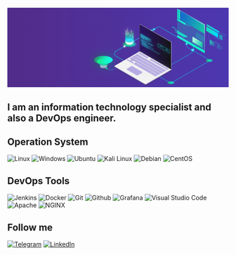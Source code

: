 ![Header](https://github.com/ATwoit/ATwoit/blob/main/assets/header_gif.gif)


## I am an information technology specialist and also a DevOps engineer.


## Operation System
![Linux](https://img.shields.io/badge/-Linux-FCC624?style=for-the-badge&logo=Linux&logoColor=333333)
![Windows](https://img.shields.io/badge/-Windows-0078D6?style=for-the-badge&logo=Windows&logoColor=FEFEFE)
![Ubuntu](https://img.shields.io/badge/-Ubuntu-E95420?style=for-the-badge&logo=Ubuntu&logoColor=FEFEFE)
![Kali Linux](https://img.shields.io/badge/-Kali_Linux-557C94?style=for-the-badge&logo=Kali-Linux&logoColor=white)
![Debian](https://img.shields.io/badge/-Debian-A81D33?style=for-the-badge&logo=Debian&logoColor=white)
![CentOS](https://img.shields.io/badge/-CentOS-262577?style=for-the-badge&logo=CentOS&logoColor=white)

  
  

## DevOps Tools
![Jenkins](https://img.shields.io/badge/-Jenkins-D24939?style=for-the-badge&logo=Jenkins&logoColor=FEFEFE)
![Docker](https://img.shields.io/badge/-Docker-2496ED?style=for-the-badge&logo=Docker&logoColor=FEFEFE)
![Git](https://img.shields.io/badge/-Git-E95437?style=for-the-badge&logo=Git&logoColor=FEFEFE)
![Github](https://img.shields.io/badge/-GitHub-2A3B83?style=for-the-badge&logo=GitHub&logoColor=080808)
![Grafana](https://img.shields.io/badge/-Grafana-F46800?style=for-the-badge&logo=Grafana&logoColor=FEFEFE)
![Visual Studio Code](https://img.shields.io/badge/-Visual_Studio_Code-007ACC?style=for-the-badge&logo=Visual-Studio-Code&logoColor=FEFEFE)
![Apache](https://img.shields.io/badge/-Apache-D22128?style=for-the-badge&logo=Apache&logoColor=FEFEFE)
![NGINX](https://img.shields.io/badge/-NGINX-009639?style=for-the-badge&logo=NGINX&logoColor=FEFEFE)

  

## Follow me
[![Telegram](https://img.shields.io/badge/-Telegram-2CA5E0?style=for-the-badge&logo=telegram&logoColor=white)](https://t.me/Cavadov_S)
[![LinkedIn](https://img.shields.io/badge/-LinkedIn-0077B5?style=for-the-badge&logo=linkedin&logoColor=white)](https://www.linkedin.com/in/seyfulla-javadov-36206330a?lipi=urn%3Ali%3Apage%3Ad_flagship3_profile_view_base_contact_details%3BYuI6fODwTi%2BGgcPYIH4uaw%3D%3D
)
